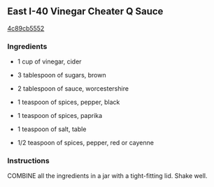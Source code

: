 ## East I-40 Vinegar Cheater Q Sauce

[4c89cb5552](http://www.epicurious.com/recipes/food/views/east-i-40-vinegar-cheater-q-sauce-391266)

### Ingredients

 - 1 cup of vinegar, cider

 - 3 tablespoon of sugars, brown

 - 2 tablespoon of sauce, worcestershire

 - 1 teaspoon of spices, pepper, black

 - 1 teaspoon of spices, paprika

 - 1 teaspoon of salt, table

 - 1/2 teaspoon of spices, pepper, red or cayenne

### Instructions

COMBINE all the ingredients in a jar with a tight-fitting lid. Shake well.